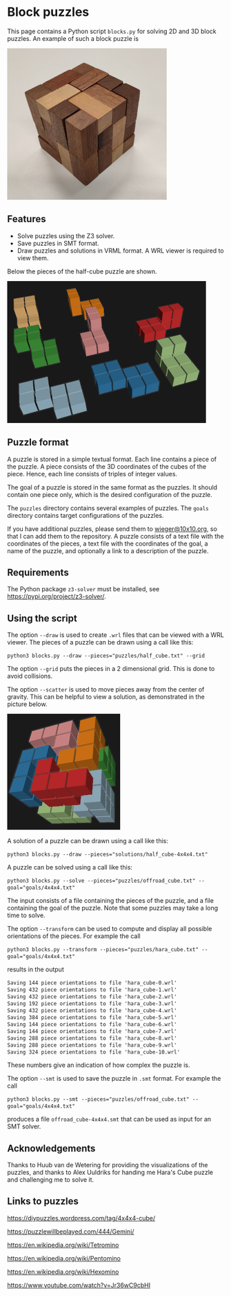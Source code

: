 # Block puzzles

This page contains a Python script `blocks.py` for solving 2D and 3D 
block puzzles. An example of such a block puzzle is 

![](images/blocks.jpg)

## Features

* Solve puzzles using the Z3 solver.
* Save puzzles in SMT format.
* Draw puzzles and solutions in VRML format. A WRL viewer is required to view them.

Below the pieces of the half-cube puzzle are shown.

![](images/half_cube.png)

## Puzzle format

A puzzle is stored in a simple textual format. Each line contains a
piece of the puzzle. A piece consists of the 3D coordinates of the cubes
of the piece. Hence, each line consists of triples of integer values.

The goal of a puzzle is stored in the same format as the puzzles. It should
contain one piece only, which is the desired configuration of the puzzle. 

The `puzzles` directory contains several examples of puzzles.
The `goals` directory contains target configurations of the puzzles.

If you have additional puzzles, please send them to [wieger@10x10.org](mailto:wieger@10x10.org),
so that I can add them to the repository. A puzzle consists of
a text file with the coordinates of the pieces, a text file with
the coordinates of the goal, a name of the puzzle, and optionally a
link to a description of the puzzle.

## Requirements

The Python package `z3-solver` must be installed, see https://pypi.org/project/z3-solver/.

## Using the script

The option `--draw` is used to create `.wrl` files that can be viewed
with a WRL viewer. The pieces of a puzzle can be drawn using a call like this:
```
python3 blocks.py --draw --pieces="puzzles/half_cube.txt" --grid
```
The option `--grid` puts the pieces in a 2 dimensional grid. This 
is done to avoid collisions.

The option `--scatter` is used to move pieces away from the center
of gravity. This can be helpful to view a solution, as demonstrated in
the picture below.

![](images/offroad_cube-4x4x4.png)

A solution of a puzzle can be drawn using a call like this:
```
python3 blocks.py --draw --pieces="solutions/half_cube-4x4x4.txt"
```

A puzzle can be solved using a call like this:
```
python3 blocks.py --solve --pieces="puzzles/offroad_cube.txt" --goal="goals/4x4x4.txt"
```
The input consists of a file containing the pieces of the puzzle, and a
file containing the goal of the puzzle. Note that some puzzles may take a long time to
solve.

The option `--transform` can be used to compute and display all possible
orientations of the pieces. For example the call
```
python3 blocks.py --transform --pieces="puzzles/hara_cube.txt" --goal="goals/4x4x4.txt"
```
results in the output
```
Saving 144 piece orientations to file 'hara_cube-0.wrl'
Saving 432 piece orientations to file 'hara_cube-1.wrl'
Saving 432 piece orientations to file 'hara_cube-2.wrl'
Saving 192 piece orientations to file 'hara_cube-3.wrl'
Saving 432 piece orientations to file 'hara_cube-4.wrl'
Saving 384 piece orientations to file 'hara_cube-5.wrl'
Saving 144 piece orientations to file 'hara_cube-6.wrl'
Saving 144 piece orientations to file 'hara_cube-7.wrl'
Saving 288 piece orientations to file 'hara_cube-8.wrl'
Saving 288 piece orientations to file 'hara_cube-9.wrl'
Saving 324 piece orientations to file 'hara_cube-10.wrl'
```
These numbers give an indication of how complex the puzzle is.

The option `--smt` is used to save the puzzle in `.smt` format. For
example the call
```
python3 blocks.py --smt --pieces="puzzles/offroad_cube.txt" --goal="goals/4x4x4.txt"
```
produces a file `offroad_cube-4x4x4.smt` that can be used as input for an
SMT solver.

## Acknowledgements

Thanks to Huub van de Wetering for providing the visualizations of the
puzzles, and thanks to Alex Uuldriks for handing me Hara's Cube
puzzle and challenging me to solve it.

## Links to puzzles

https://diypuzzles.wordpress.com/tag/4x4x4-cube/

https://puzzlewillbeplayed.com/444/Gemini/

https://en.wikipedia.org/wiki/Tetromino

https://en.wikipedia.org/wiki/Pentomino

https://en.wikipedia.org/wiki/Hexomino

https://www.youtube.com/watch?v=Jr36wC9cbHI
